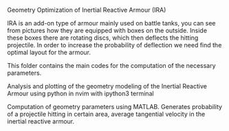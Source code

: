 Geometry Optimization of Inertial Reactive Armour (IRA)

IRA is an add-on type of armour mainly used on battle tanks, you can see from pictures how they are equipped with boxes on the outside.
Inside these boxes there are rotating discs, which then deflects the hitting projectile. In order to increase the probability of deflection we need find the optimal layout for the armour.

This folder contains the main codes for the computation of the necessary parameters.

Analysis and plotting of the geometry modeling of the Inertial Reactive Armour using python in nvim with ipython3 terminal

Computation of geometry parameters using MATLAB. Generates probability of a projectile hitting in certain area, average tangential velocity in the inertial reactive armour.

